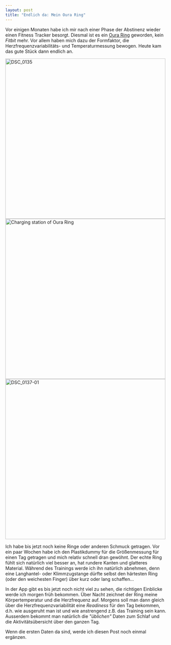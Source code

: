 ```yaml
---
layout: post
title: "Endlich da: Mein Oura Ring"
---
```


Vor einigen Monaten habe ich mir nach einer Phase der Abstinenz wieder einen Fitness Tracker besorgt. Diesmal ist es ein [Oura Ring][0] geworden, kein *Fitbit* mehr. Vor allem haben mich dazu der Formfaktor, die Herzfrequenzvariabilitäts- und Temperaturmessung bewogen. Heute kam das gute Stück dann endlich an.

<a data-flickr-embed="true"  href="https://www.flickr.com/photos/cringe/45265237151/in/datetaken/" title="DSC_0135"><img src="https://farm2.staticflickr.com/1976/45265237151_1e0beaba98.jpg" width="500" height="500" alt="DSC_0135"></a><script async src="//embedr.flickr.com/assets/client-code.js" charset="utf-8"></script>
<a data-flickr-embed="true"  href="https://www.flickr.com/photos/cringe/44543140894/in/datetaken/" title="Charging station of Oura Ring"><img src="https://farm2.staticflickr.com/1968/44543140894_4da63ac8bd.jpg" width="500" height="500" alt="Charging station of Oura Ring"></a><script async src="//embedr.flickr.com/assets/client-code.js" charset="utf-8"></script>
<a data-flickr-embed="true"  href="https://www.flickr.com/photos/cringe/31391025798/in/datetaken/" title="DSC_0137-01"><img src="https://farm2.staticflickr.com/1957/31391025798_ed26796933.jpg" width="500" height="500" alt="DSC_0137-01"></a><script async src="//embedr.flickr.com/assets/client-code.js" charset="utf-8"></script>

Ich habe bis jetzt noch keine Ringe oder anderen Schmuck getragen. Vor ein paar Wochen habe ich den Plastikdummy für die Größenmessung für einen Tag getragen und mich relativ schnell dran gewöhnt. Der echte Ring fühlt sich natürlich viel besser an, hat rundere Kanten und glatteres Material. Während des Trainings werde ich ihn natürlich abnehmen, denn eine Langhantel- oder Klimmzugstange dürfte selbst den härtesten Ring (oder den weichesten Finger) über kurz oder lang schaffen...

In der App gibt es bis jetzt noch nicht viel zu sehen, die richtigen Einblicke werde ich morgen früh bekommen. Über Nacht zeichnet der Ring meine Körpertemperatur und die Herzfrequenz auf. Morgens soll man dann gleich über die Herzfrequenzvariabilität eine *Readiness* für den Tag bekommen, d.h. wie ausgeruht man ist und wie anstrengend z.B. das Training sein kann. Ausserdem bekommt man natürlich die *"üblichen"* Daten zum Schlaf und die Aktivitätsübersicht über den ganzen Tag.

Wenn die ersten Daten da sind, werde ich diesen Post noch einmal ergänzen.

[0]: https://ouraring.com/

